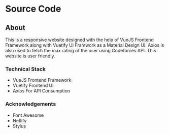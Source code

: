 # Source Code

## About
This is a responsive website designed with the help of VueJS Frontend Framework along with Vuetify UI Framwork as a Material Design UI. Axios is also used to fetch the max rating of the user using Codeforces API.
This website is user friendly.

### Technical Stack
- VueJS Frontend Framework
- Vuetify Frontend UI 
- Axios For API Consumption

### Acknowledgements
- Font Awesome
- Netlify
- Stylus
